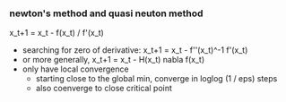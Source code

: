 ### newton's method and quasi neuton method

x_t+1 = x_t - f(x_t) / f'(x_t)
- searching for zero of derivative: x_t+1 = x_t - f''(x_t)^-1  f'(x_t)
- or more generally, x_t+1 = x_t - H(x_t) nabla f(x_t)
- only have local convergence
    - starting close to the global min, converge in loglog (1 / eps) steps
    - also coenverge to close critical point